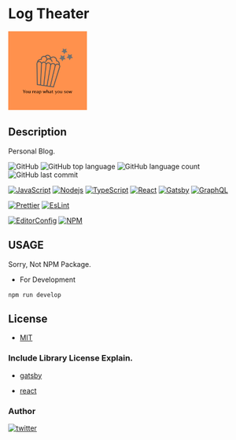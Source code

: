 # Log Theater

<img src="./src/images/icon.png" width="160" height="160" alt="icon">

## Description

Personal Blog.

![GitHub](https://img.shields.io/github/license/onesword0618/log.theater?style=plastic)
![GitHub top language](https://img.shields.io/github/languages/top/onesword0618/log.theater?style=plastic)
![GitHub language count](https://img.shields.io/github/languages/count/onesword0618/log.theater?style=plastic)
![GitHub last commit](https://img.shields.io/github/last-commit/onesword0618/log.theater?style=plastic)

[![JavaScript](https://img.shields.io/badge/JavaScript-333333?logo=javascript&logoColor=F7DF1E)](https://www.ecma-international.org/)
[![Nodejs](https://img.shields.io/badge/Node.js-333333?logo=node.js&logoColor=43853D)](https://nodejs.org/en/about/)
[![TypeScript](https://img.shields.io/badge/TypeScript-ffffff?logo=typescript&logoColor=3178C6)](https://www.typescriptlang.org/)
[![React](https://img.shields.io/badge/React-ffffff?logo=react&logoColor=61DAFB)](https://github.com/facebook/react)
[![Gatsby](https://img.shields.io/badge/Gatsby-ffffff?logo=gatsby&logoColor=663399)](https://github.com/gatsbyjs/gatsby)
[![GraphQL](https://img.shields.io/badge/GraphQL-ffffff?logo=graphql&logoColor=E10098)](https://github.com/graphql/graphql-js)

[![Prettier](https://img.shields.io/badge/Prettier-333333?logo=prettier&logoColor=F7B93E)](https://github.com/prettier/prettier)
[![EsLint](https://img.shields.io/badge/ESLint-333333?logo=eslint&logoColor=4B32C3)](https://github.com/eslint/eslint)

[![EditorConfig](https://img.shields.io/badge/EditorConfig-333333?logo=editorconfig&logoColor=FEFEFE)](https://editorconfig.org/)
[![NPM](https://img.shields.io/badge/npm-333333?logo=npm&logoColor=CB3837)](https://docs.npmjs.com/about-npm)

## USAGE

Sorry, Not NPM Package.

- For Development

```
npm run develop
```

## License

- [MIT](./LICENSE)

### Include Library License Explain.

- [gatsby](https://github.com/gatsbyjs/gatsby/blob/master/LICENSE)

- [react](https://github.com/facebook/react/blob/main/LICENSE)

### Author

[![twitter](https://img.shields.io/badge/twitter-ffffff?style=plastic&logo=twitter&logoColor=1DA1F2)](https://twitter.com/onesword0618)
